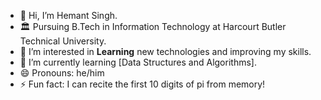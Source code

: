 - 👋 Hi, I’m Hemant Singh.
- 🏛️ Pursuing B.Tech in Information Technology at Harcourt Butler Technical University.
- 👀 I’m interested in **Learning** new technologies and improving my skills.
- 🌱 I’m currently learning [Data Structures and Algorithms].
- 😄 Pronouns: he/him
- ⚡ Fun fact:  I can recite the first 10 digits of pi from memory!

<!---
hemant2725/hemant2725 is a ✨ special ✨ repository because its `README.md` (this file) appears on your GitHub profile.
You can click the Preview link to take a look at your changes.
--->
